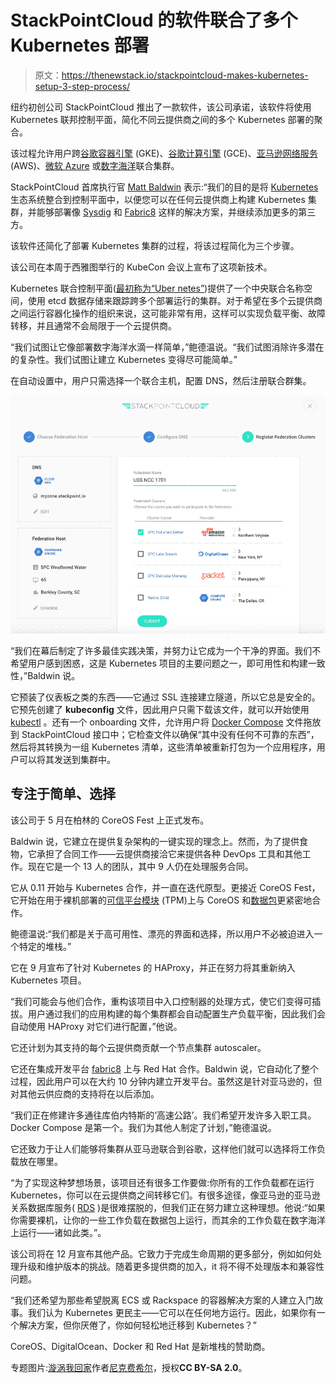 # StackPointCloud 的软件联合了多个 Kubernetes 部署

> 原文：<https://thenewstack.io/stackpointcloud-makes-kubernetes-setup-3-step-process/>

纽约初创公司 StackPointCloud 推出了一款软件，该公司承诺，该软件将使用 Kubernetes 联邦控制平面，简化不同云提供商之间的多个 Kubernetes 部署的聚合。

该过程允许用户跨[谷歌容器引擎](https://cloud.google.com/container-engine/) (GKE)、[谷歌计算引擎](https://cloud.google.com/compute/) (GCE)、[亚马逊网络服务](https://aws.amazon.com/) (AWS)、[微软 Azure](https://azure.microsoft.com/en-us/) 或[数字海洋](https://www.digitalocean.com/)联合集群。

StackPointCloud 首席执行官 [Matt Baldwin](https://twitter.com/baldwinmathew) 表示:“我们的目的是将 [Kubernetes](/category/kubernetes/) 生态系统整合到控制平面中，以便您可以在任何云提供商上构建 Kubernetes 集群，并能够部署像 [Sysdig](http://www.sysdig.org/) 和 [Fabric8](https://fabric8.io/) 这样的解决方案，并继续添加更多的第三方。

该软件还简化了部署 Kubernetes 集群的过程，将该过程简化为三个步骤。

该公司在本周于西雅图举行的 KubeCon 会议上宣布了这项新技术。

Kubernetes 联合控制平面([最初称为“Uber netes”](https://github.com/kubernetes/kubernetes/blob/release-1.3/docs/design/federated-services.md))提供了一个中央联合名称空间，使用 etcd 数据存储来跟踪跨多个部署运行的集群。对于希望在多个云提供商之间运行容器化操作的组织来说，这可能非常有用，这样可以实现负载平衡、故障转移，并且通常不会局限于一个云提供商。

“我们试图让它像部署数字海洋水滴一样简单，”鲍德温说。“我们试图消除许多潜在的复杂性。我们试图让建立 Kubernetes 变得尽可能简单。”

在自动设置中，用户只需选择一个联合主机，配置 DNS，然后注册联合群集。

![screen-shot-2016-11-07-at-2-41-24-am](img/7051ac2d33ed60fddaca39207cf03979.png)

“我们在幕后制定了许多最佳实践决策，并努力让它成为一个干净的界面。我们不希望用户感到困惑，这是 Kubernetes 项目的主要问题之一，即可用性和构建一致性，”Baldwin 说。

它预装了仪表板之类的东西——它通过 SSL 连接建立隧道，所以它总是安全的。它预先创建了 **kubeconfig** 文件，因此用户只需下载该文件，就可以开始使用 [kubectl](http://kubernetes.io/docs/user-guide/kubectl-overview/) 。还有一个 onboarding 文件，允许用户将 [Docker Compose](https://docs.docker.com/compose/) 文件拖放到 StackPointCloud 接口中；它检查文件以确保“其中没有任何不可靠的东西”，然后将其转换为一组 Kubernetes 清单，这些清单被重新打包为一个应用程序，用户可以将其发送到集群中。

## 专注于简单、选择

该公司于 5 月在柏林的 CoreOS Fest 上正式发布。

Baldwin 说，它建立在提供复杂架构的一键实现的理念上。然而，为了提供食物，它承担了合同工作——云提供商接洽它来提供各种 DevOps 工具和其他工作。现在它是一个 13 人的团队，其中 9 人仍在处理服务合同。

它从 0.11 开始与 Kubernetes 合作，并一直在迭代原型。更接近 CoreOS Fest，它开始在用于裸机部署的[可信平台模块](http://www.trustedcomputinggroup.org/trusted-platform-module-tpm-summary/) (TPM)上与 CoreOS 和[数据包](https://www.packet.net/)更紧密地合作。

鲍德温说:“我们都是关于高可用性、漂亮的界面和选择，所以用户不必被迫进入一个特定的堆栈。”

它在 9 月宣布了针对 Kubernetes 的 HAProxy，并正在努力将其重新纳入 Kubernetes 项目。

“我们可能会与他们合作，重构该项目中入口控制器的处理方式，使它们变得可插拔。用户通过我们的应用构建的每个集群都会自动配置生产负载平衡，因此我们会自动使用 HAProxy 对它们进行配置，”他说。

它还计划为其支持的每个云提供商贡献一个节点集群 autoscaler。

它还在集成开发平台 [fabric8](https://blog.fabric8.io/the-easiest-way-to-get-started-with-fabric8-on-the-public-cloud-is-now-stackpointcloud-2f2083d91bf4#.hria4ciat) 上与 Red Hat 合作。Baldwin 说，它自动化了整个过程，因此用户可以在大约 10 分钟内建立开发平台。虽然这是针对亚马逊的，但对其他云供应商的支持将在以后添加。

“我们正在修建许多通往库伯内特斯的‘高速公路’。我们希望开发许多入职工具。Docker Compose 是第一个。我们为其他人制定了计划，”鲍德温说。

它还致力于让人们能够将集群从亚马逊联合到谷歌，这样他们就可以选择将工作负载放在哪里。

“为了实现这种梦想场景，该项目还有很多工作要做:你所有的工作负载都在运行 Kubernetes，你可以在云提供商之间转移它们。有很多途径，像亚马逊的亚马逊关系数据库服务( [RDS](https://aws.amazon.com/rds/) )是很难摆脱的，但我们正在努力建立这种理想。他说:“如果你需要裸机，让你的一些工作负载在数据包上运行，而其余的工作负载在数字海洋上运行——诸如此类。”。

该公司将在 12 月宣布其他产品。它致力于完成生命周期的更多部分，例如如何处理升级和维护版本的挑战。随着更多提供商的加入，it 将不得不处理版本和兼容性问题。

“我们还希望为那些希望脱离 ECS 或 Rackspace 的容器解决方案的人建立入门故事。我们认为 Kubernetes 更民主——它可以在任何地方运行。因此，如果你有一个解决方案，但你厌倦了，你如何轻松地迁移到 Kubernetes？”

CoreOS、DigitalOcean、Docker 和 Red Hat 是新堆栈的赞助商。

专题图片:[漩涡我回家](https://www.flickr.com/photos/cobrasick/5297980956/in/photolist-95axaf-82onWW-dKjH2t-5fz6oN-7mf2Cx-DaE83X-eJcCFR-bJW9VK-6kybR3-H9c6v-8FpiXg-5gMy66-8Hm6Ub-eXCETW-8BEYoz-4AYuNM-8GU2nr-jPrrgj-5LoB2f-99AYfr-3vqPog-9k6v9u-DFn157-bwPxRG-rfxmM-7BKotW-enAmT-h8oMh5-bLWxXi-5LDfz6-46iNA-enAmU-qBPYnZ-apxbgZ-seFFZ-eXCEsu-h8o3dN-6dHASH-4nZKrJ-bd2Yx-LaB1V-FMd41-nrLy6u-eJ2aaJ-7ZdmeP-aLSvb4-aKPDae-cK4ENq-dnz9nr-cK4GNf)作者[尼克费希尔](https://www.flickr.com/photos/cobrasick/)，授权**CC BY-SA 2.0**。

<svg xmlns:xlink="http://www.w3.org/1999/xlink" viewBox="0 0 68 31" version="1.1"><title>Group</title> <desc>Created with Sketch.</desc></svg>